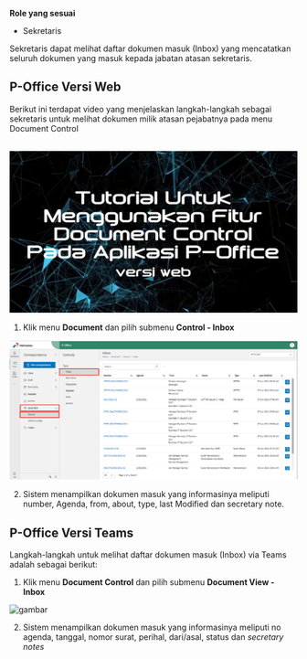 **Role yang sesuai**

- Sekretaris

Sekretaris dapat melihat daftar dokumen masuk (Inbox) yang mencatatkan seluruh dokumen yang masuk kepada jabatan atasan sekretaris. 

## **P-Office Versi Web**

Berikut ini terdapat video yang menjelaskan langkah-langkah sebagai sekretaris untuk melihat dokumen milik atasan pejabatnya pada menu Document Control

</br>
<a href="https://web.microsoftstream.com/embed/video/3507c9b1-61d5-4d08-8737-a7edf545df0f?autoplay=false&amp;showinfo=false" target="_blank"><img src="https://github.com/gitakencana/Persero-P-Office/raw/master/Video/Thumbnail/TM05.png" alt="Watch the video"></a>

1. Klik menu **Document** dan pilih submenu **Control - Inbox**

![gambar](DocumentControl/DC_Web/02MM01.png)

2. Sistem menampilkan dokumen masuk yang informasinya meliputi number, Agenda, from, about, type, last Modified dan secretary note.


## **P-Office Versi Teams**

Langkah-langkah untuk melihat daftar dokumen masuk (Inbox) via Teams adalah sebagai berikut:

1. Klik menu **Document Control** dan pilih submenu **Document View - Inbox**

![gambar](DocumentControl/DC_Teams/DC01.png)

2. Sistem menampilkan dokumen masuk yang informasinya meliputi no agenda, tanggal, nomor surat, perihal, dari/asal, status dan *secretary notes*
